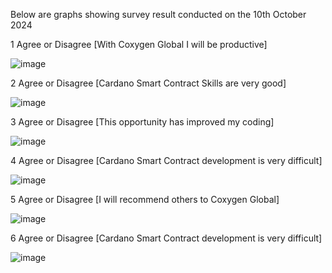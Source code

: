 Below are graphs showing survey result conducted on the 10th October 2024

1 Agree or Disagree [With Coxygen Global I will be productive]

![image](https://github.com/user-attachments/assets/f69b1f3e-bdb9-40cd-8888-2a65cc4a2f6c)

2 Agree or Disagree [Cardano Smart Contract Skills are very good]

![image](https://github.com/user-attachments/assets/4ed35982-5931-456a-ba33-eb1a6a06e4bf)

3 Agree or Disagree [This opportunity has improved my coding]

![image](https://github.com/user-attachments/assets/afed49bf-5c46-448e-96e0-b78da95ae6d9)

4 Agree or Disagree [Cardano Smart Contract development is very difficult]

![image](https://github.com/user-attachments/assets/c48f5aa4-9f8e-4568-a04f-9fc16bb071a3)

5 Agree or Disagree [I will recommend others to Coxygen Global]

![image](https://github.com/user-attachments/assets/f1dcb3e4-9bfc-4731-88d9-de60d7463277)

6 Agree or Disagree [Cardano Smart Contract development is very difficult]

![image](https://github.com/user-attachments/assets/24dac57b-5d54-408f-b032-bed99efb651e)


